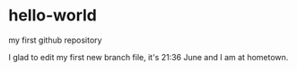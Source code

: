 # hello-world
my first github repository

I glad to edit my first new branch file,  it's 21:36 June and I am at hometown. 
